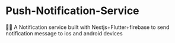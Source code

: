 # Push-Notification-Service
🚀📲 A Notification service built with Nestjs+Flutter+firebase to send notification message to ios and android devices
